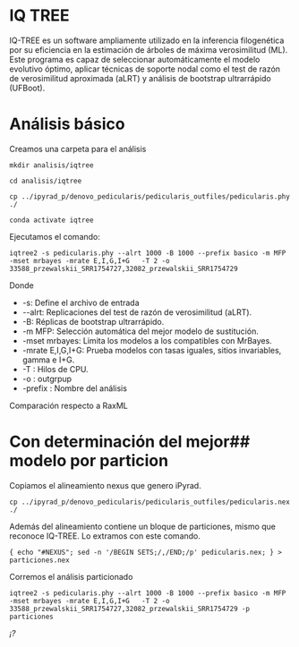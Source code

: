 # IQ TREE

IQ-TREE es un software ampliamente utilizado en la inferencia filogenética por su eficiencia en la estimación de árboles de máxima verosimilitud (ML). 
Este programa es capaz de seleccionar automáticamente el modelo evolutivo óptimo, aplicar técnicas de soporte nodal como el test de razón de verosimilitud 
aproximada (aLRT) y análisis de bootstrap ultrarrápido (UFBoot).

# Análisis básico

Creamos una carpeta para el análisis
 
`mkdir analisis/iqtree`

`cd analisis/iqtree`

`cp ../ipyrad_p/denovo_pedicularis/pedicularis_outfiles/pedicularis.phy ./`

`conda activate iqtree`

Ejecutamos el comando:

`iqtree2 -s pedicularis.phy --alrt 1000 -B 1000 --prefix basico -m MFP -mset mrbayes -mrate E,I,G,I+G   -T 2 -o 33588_przewalskii_SRR1754727,32082_przewalskii_SRR1754729`

Donde

+ -s: Define el archivo de entrada
+ --alrt: Replicaciones del test de razón de verosimilitud (aLRT).
+ -B: Réplicas de bootstrap ultrarrápido.
+ -m MFP: Selección automática del mejor modelo de sustitución.
+ -mset mrbayes: Limita los modelos a los compatibles con MrBayes.
+ -mrate E,I,G,I+G: Prueba modelos con tasas iguales, sitios invariables, gamma e I+G.
+ -T : Hilos de CPU.
+ -o : outgrpup
+ -prefix : Nombre del análisis


Comparación respecto a RaxML

# Con determinación del mejor## modelo por particion

Copiamos el alineamiento nexus que genero iPyrad. 

`cp ../ipyrad_p/denovo_pedicularis/pedicularis_outfiles/pedicularis.nex ./`

Además del alineamiento contiene un bloque de particiones, mismo que reconoce IQ-TREE.
Lo extramos con este comando. 

`{ echo "#NEXUS"; sed -n '/BEGIN SETS;/,/END;/p' pedicularis.nex; } > particiones.nex`

Corremos el análisis particionado

`iqtree2 -s pedicularis.phy --alrt 1000 -B 1000 --prefix basico -m MFP -mset mrbayes -mrate E,I,G,I+G   -T 2 -o 33588_przewalskii_SRR1754727,32082_przewalskii_SRR1754729 -p particiones`

*¡?*
